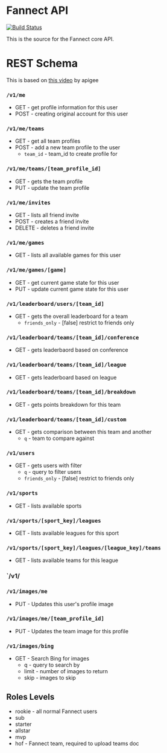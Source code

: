 # Fannect API
[![Build Status](https://secure.travis-ci.org/Fannect/fannect-mobileweb.png?branch=master)](https://travis-ci.org/Fannect/fannect-mobileweb)

This is the source for the Fannect core API.

# REST Schema
This is based on [this video](http://blog.apigee.com/detail/restful_api_design) by apigee

### `/v1/me`
* GET - get profile information for this user
* POST - creating original account for this user

### `/v1/me/teams`
* GET - get all team profiles
* POST - add a new team profile to the user
  * `team_id` - team_id to create profile for

### `/v1/me/teams/[team_profile_id]`
* GET - gets the team profile
* PUT - update the team profile

### `/v1/me/invites`
* GET - lists all friend invite
* POST - creates a friend invite
* DELETE - deletes a friend invite

### `/v1/me/games`
* GET - lists all available games for this user

### `/v1/me/games/[game]`
* GET - get current game state for this user
* PUT - update current game state for this user

### `/v1/leaderboard/users/[team_id]`
* GET - gets the overall leaderboard for a team
   * `friends_only` - [false] restrict to friends only

### `/v1/leaderboard/teams/[team_id]/conference`
* GET - gets leaderbaord based on conference

### `/v1/leaderboard/teams/[team_id]/league`
* GET - gets leaderboard based on league
 
### `/v1/leaderboard/teams/[team_id]/breakdown`
* GET - gets points breakdown for this team 

### `/v1/leaderboard/teams/[team_id]/custom`
* GET - gets comparison between this team and another
  * `q` - team to compare against

### `/v1/users`
* GET - gets users with filter
   * `q` - query to filter users
   * `friends_only` - [false] restrict to friends only

### `/v1/sports`
* GET - lists available sports

### `/v1/sports/[sport_key]/leagues`
* GET - lists available leagues for this sport

### `/v1/sports/[sport_key]/leagues/[league_key]/teams`
* GET - lists available teams for this league

### `/v1/

### `/v1/images/me`
* PUT - Updates this user's profile image

### `/v1/images/me/[team_profile_id]`
* PUT - Updates the team image for this profile

### `/v1/images/bing`
* GET - Search Bing for images
   * q - query to search by
   * limit - number of images to return
   * skip - images to skip


## Roles Levels
* rookie - all normal Fannect users
* sub
* starter
* allstar
* mvp
* hof - Fannect team, required to upload teams doc
